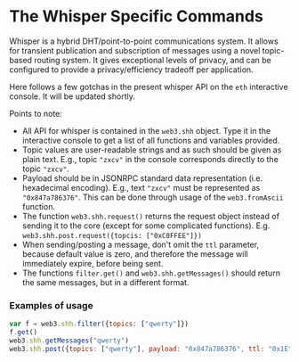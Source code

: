 # The Whisper Specific Commands

Whisper is a hybrid DHT/point-to-point communications system. It allows for transient publication and subscription of messages using a novel topic-based routing system. It gives exceptional levels of privacy, and can be configured to provide a privacy/efficiency tradeoff per application.

Here follows a few gotchas in the present whisper API on the `eth` interactive console. It will be updated shortly.

Points to note:
- All API for whisper is contained in the `web3.shh` object. Type it in the interactive console to get a list of all functions and variables provided.
- Topic values are user-readable strings and as such should be given as plain text. E.g., topic `"zxcv"` in the console corresponds directly to the topic `"zxcv"`.
- Payload should be in JSONRPC standard data representation (i.e. hexadecimal encoding). E.g., text `"zxcv"` must be represented as `"0x847a786376"`. This can be done through usage of the `web3.fromAscii` function.
- The function `web3.shh.request()` returns the request object instead of sending it to the core (except for some complicated functions). E.g. `web3.shh.post.request({topcis: ["0xC0FFEE"]})`
- When sending/posting a message, don't omit the `ttl` parameter, because default value is zero, and therefore the message will immediately expire, before being sent.
- The functions `filter.get()` and `web3.shh.getMessages()` should return the same messages, but in a different format.

### Examples of usage

```javascript
var f = web3.shh.filter({topics: ["qwerty"]})
f.get()
web3.shh.getMessages("qwerty")
web3.shh.post({topics: ["qwerty"], payload: "0x847a786376", ttl: "0x1E", workToProve: "0x9" })
```